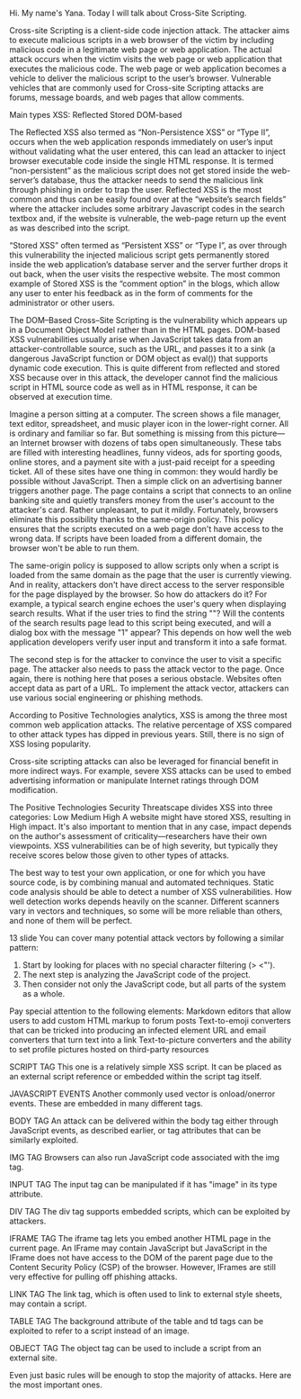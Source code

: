 Hi. My name's Yana. Today I will talk about Cross-Site Scripting.

Cross-site Scripting is a client-side code injection attack. The attacker aims to execute malicious scripts in a web browser of the victim by including malicious code in a legitimate web page or web application. The actual attack occurs when the victim visits the web page or web application that executes the malicious code. The web page or web application becomes a vehicle to deliver the malicious script to the user’s browser. Vulnerable vehicles that are commonly used for Cross-site Scripting attacks are forums, message boards, and web pages that allow comments.

Main types XSS:
Reflected
Stored
DOM-based

The Reflected XSS also termed as “Non-Persistence XSS” or “Type II”, occurs when the web application responds immediately on user’s input without validating what the user entered, this can lead an attacker to inject browser executable code inside the single HTML response. It is termed “non-persistent” as the malicious script does not get stored inside the web-server’s database, thus the attacker needs to send the malicious link through phishing in order to trap the user. Reflected XSS is the most common and thus can be easily found over at the “website’s search fields” where the attacker includes some arbitrary Javascript codes in the search textbox and, if the website is vulnerable, the web-page return up the event as was described into the script.

“Stored XSS” often termed as “Persistent XSS” or “Type I”,  as over through this vulnerability the injected malicious script gets permanently stored inside the web application’s database server and the server further drops it out back, when the user visits the respective website. The most common example of Stored XSS is the “comment option” in the blogs, which allow any user to enter his feedback as in the form of comments for the administrator or other users.

The DOM–Based Cross–Site Scripting is the vulnerability which appears up in a Document Object Model rather than in the HTML pages. DOM-based XSS vulnerabilities usually arise when JavaScript takes data from an attacker-controllable source, such as the URL, and passes it to a sink (a dangerous JavaScript function or DOM object as eval()) that supports dynamic code execution.
This is quite different from reflected and stored XSS because over in this attack, the developer cannot find the malicious script in HTML source code as well as in HTML response, it can be observed at execution time.

Imagine a person sitting at a computer. The screen shows a file manager, text editor, spreadsheet, and music player icon in the lower-right corner. All is ordinary and familiar so far. But something is missing from this picture—an Internet browser with dozens of tabs open simultaneously. These tabs are filled with interesting headlines, funny videos, ads for sporting goods, online stores, and a payment site with a just-paid receipt for a speeding ticket. All of these sites have one thing in common: they would hardly be possible without JavaScript. Then a simple click on an advertising banner triggers another page. The page contains a script that connects to an online banking site and quietly transfers money from the user's account to the attacker's card. Rather unpleasant, to put it mildly. Fortunately, browsers eliminate this possibility thanks to the same-origin policy. This policy ensures that the scripts executed on a web page don't have access to the wrong data. If scripts have been loaded from a different domain, the browser won't be able to run them.

The same-origin policy is supposed to allow scripts only when a script is loaded from the same domain as the page that the user is currently viewing. And in reality, attackers don't have direct access to the server responsible for the page displayed by the browser. So how do attackers do it? For example, a typical search engine echoes the user's query when displaying search results. What if the user tries to find the string "<script> alert (1) </script>"? Will the contents of the search results page lead to this script being executed, and will a dialog box with the message "1" appear? This depends on how well the web application developers verify user input and transform it into a safe format.

The second step is for the attacker to convince the user to visit a specific page. The attacker also needs to pass the attack vector to the page. Once again, there is nothing here that poses a serious obstacle. Websites often accept data as part of a URL. To implement the attack vector, attackers can use various social engineering or phishing methods.

According to Positive Technologies analytics, XSS is among the three most common web application attacks. The relative percentage of XSS compared to other attack types has dipped in previous years. Still, there is no sign of XSS losing popularity.

Cross-site scripting attacks can also be leveraged for financial benefit in more indirect ways. For example, severe XSS attacks can be used to embed advertising information or manipulate Internet ratings through DOM modification.

The Positive Technologies Security Threatscape divides XSS into three categories:
Low
Medium
High
A website might have stored XSS, resulting in High impact.
It's also important to mention that in any case, impact depends on the author's assessment of criticality—researchers have their own viewpoints. XSS vulnerabilities can be of high severity, but typically they receive scores below those given to other types of attacks.

The best way to test your own application, or one for which you have source code, is by combining manual and automated techniques. Static code analysis should be able to detect a number of XSS vulnerabilities.
How well detection works depends heavily on the scanner. Different scanners vary in vectors and techniques, so some will be more reliable than others, and none of them will be perfect.

13 slide
You can cover many potential attack vectors by following a similar pattern:
1. Start by looking for places with no special character filtering (> <"').
2. The next step is analyzing the JavaScript code of the project.
3. Then consider not only the JavaScript code, but all parts of the system as a whole.

Pay special attention to the following elements:
Markdown editors that allow users to add custom HTML markup to forum posts
Text-to-emoji converters that can be tricked into producing an infected element
URL and email converters that turn text into a link
Text-to-picture converters and the ability to set profile pictures hosted on third-party resources

SCRIPT TAG
This one is a relatively simple XSS script. It can be placed as an external script reference or embedded within the script tag itself.

JAVASCRIPT EVENTS
Another commonly used vector is onload/onerror events. These are embedded in many different tags.

BODY TAG
An attack can be delivered within the body tag either through JavaScript events, as described earlier, or tag attributes that can be similarly exploited.

IMG TAG
Browsers can also run JavaScript code associated with the img tag.

INPUT TAG
The input tag can be manipulated if it has "image" in its type attribute.

DIV TAG
The div tag supports embedded scripts, which can be exploited by attackers.

IFRAME TAG
The iframe tag lets you embed another HTML page in the current page. An IFrame may contain JavaScript but JavaScript in the IFrame does not have access to the DOM of the parent page due to the Content Security Policy (CSP) of the browser. However, IFrames are still very effective for pulling off phishing attacks.

LINK TAG
The link tag, which is often used to link to external style sheets, may contain a script.

TABLE TAG
The background attribute of the table and td tags can be exploited to refer to a script instead of an image.

OBJECT TAG
The object tag can be used to include a script from an external site.

Even just basic rules will be enough to stop the majority of attacks. Here are the most important ones.